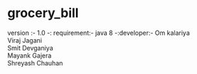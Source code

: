 # grocery_bill
version :- 1.0
-: requirement:- 
java 8 
-:developer:-
Om kalariya				
Viraj Jagani			
Smit Devganiya		
Mayank Gajera			
Shreyash Chauhan			
